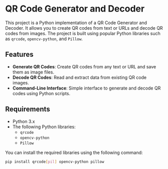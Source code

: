 # QR Code Generator and Decoder

This project is a Python implementation of a QR Code Generator and Decoder. It allows you to create QR codes from text or URLs and decode QR codes from images. The project is built using popular Python libraries such as `qrcode`, `opencv-python`, and `Pillow`.

## Features

- **Generate QR Codes**: Create QR codes from any text or URL and save them as image files.
- **Decode QR Codes**: Read and extract data from existing QR code images.
- **Command-Line Interface**: Simple interface to generate and decode QR codes using Python scripts.

## Requirements

- Python 3.x
- The following Python libraries:
  - `qrcode`
  - `opencv-python`
  - `Pillow`

You can install the required libraries using the following command:

```bash
pip install qrcode[pil] opencv-python pillow
